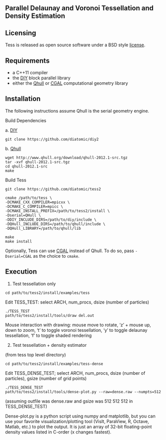 ## Parallel Delaunay and Voronoi Tessellation and Density Estimation

## Licensing

Tess is released as open source software under a BSD style [license](./COPYING).

## Requirements

- a C++11 compiler
- the [DIY](https://github.com/diatomic/diy) block parallel library
- either the [Qhull](http://qhull.org/) or [CGAL](http://www.cgal.org/) computational geometry library

## Installation

The following instructions assume Qhull is the serial geometry engine.

Build Dependencies

a. [DIY](https://github.com/diatomic/diy)

```
git clone https://github.com/diatomic/diy2
```

b. [Qhull](http://qhull.org/)

```
wget http://www.qhull.org/download/qhull-2012.1-src.tgz
tar -xvf qhull-2012.1-src.tgz
cd qhull-2012.1-src
make
```

Build Tess

```
git clone https://github.com/diatomic/tess2

cmake /path/to/tess \
-DCMAKE_CXX_COMPILER=mpicxx \
-DCMAKE_C_COMPILER=mpicc \
-DCMAKE_INSTALL_PREFIX=/path/to/tess2/install \
-Dserial=QHull \
-DDIY_INCLUDE_DIRS=/path/to/diy/include \
-DQHull_INCLUDE_DIRS=/path/to/qhull/include \
-DQHull_LIBRARY=/path/to/qhull/lib

make
make install
```

Optionally, Tess can use [CGAL](http://www.cgal.org/) instead of Qhull. To do so,
pass `-Dserial=CGAL` as the choice to `cmake`.

## Execution

1. Test tessellation only

```
cd path/to/tess2/install/examples/tess
```

Edit TESS_TEST: select ARCH, num_procs, dsize (number of particles)

```
./TESS_TEST
path/to/tess2/install/tools/draw del.out
```

Mouse interaction with drawing: mouse move to rotate, ‘z’ + mouse up, down to zoom, ‘t’ to toggle voronoi tessellation, ‘y’ to toggle delaunay tessellation, ‘f’ to toggle shaded rendering

2. Test tessellation + density estimator

(from tess top level directory)

```
cd path/to/tess2/install/examples/tess-dense
```

Edit TESS_DENSE_TEST; select ARCH, num_procs, dsize (number of particles), gsize (number of grid points)

```
./TESS_DENSE_TEST
path/to/tess2/install/tools/dense-plot.py --raw=dense.raw --numpts=512
```
(assuming outfile was dense.raw and gsize was 512 512 512 in TESS_DENSE_TEST)

Dense-plot.py is a python script using numpy and matplotlib, but you can use your favorite visualization/plotting tool (VisIt, ParaView, R, Octave, Matlab, etc.) to plot the output. It is just an array of 32-bit floating-point density values listed in C-order (x changes fastest).
